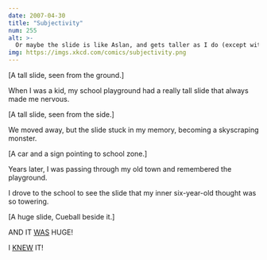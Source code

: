 ```yaml
---
date: 2007-04-30
title: "Subjectivity"
num: 255
alt: >-
  Or maybe the slide is like Aslan, and gets taller as I do (except without the feeling of discomfort when I reach my teens and suddenly get the Christ stuff)
img: https://imgs.xkcd.com/comics/subjectivity.png
---
```

[A tall slide, seen from the ground.]

When I was a kid, my school playground had a really tall slide that always made me nervous.

[A tall slide, seen from the side.]

We moved away, but the slide stuck in my memory, becoming a skyscraping monster.

[A car and a sign pointing to school zone.]

Years later, I was passing through my old town and remembered the playground.

I drove to the school to see the slide that my inner six-year-old thought was so towering.

[A huge slide, Cueball beside it.]

AND IT <u>WAS</u> HUGE!

I <u>KNEW</u> IT!